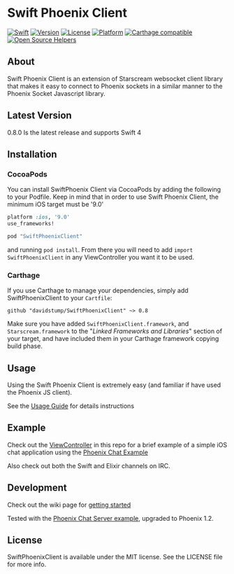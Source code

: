 # Swift Phoenix Client

[![Swift](https://img.shields.io/badge/Swift-4.0-orange.svg?style=flat)](https://swift.org/)
[![Version](https://img.shields.io/cocoapods/v/SwiftPhoenixClient.svg?style=flat)](http://cocoapods.org/pods/SwiftPhoenixClient)
[![License](https://img.shields.io/cocoapods/l/SwiftPhoenixClient.svg?style=flat)](http://cocoapods.org/pods/SwiftPhoenixClient)
[![Platform](https://img.shields.io/cocoapods/p/SwiftPhoenixClient.svg?style=flat)](http://cocoapods.org/pods/SwiftPhoenixClient)
[![Carthage compatible](https://img.shields.io/badge/Carthage-compatible-4BC51D.svg?style=flat)](https://github.com/Carthage/Carthage)
[![Open Source Helpers](https://www.codetriage.com/davidstump/swiftphoenixclient/badges/users.svg)](https://www.codetriage.com/davidstump/swiftphoenixclient)

## About
Swift Phoenix Client is an extension of Starscream websocket client library
that makes it easy to connect to Phoenix sockets in a similar manner to the
Phoenix Socket Javascript library.


## Latest Version

0.8.0 Is the latest release and supports Swift 4

## Installation

### CocoaPods

You can install SwiftPhoenix Client via CocoaPods by adding the following to your
Podfile. Keep in mind that in order to use Swift Phoenix Client, the minimum iOS
target must be '9.0'

```RUBY
platform :ios, '9.0'
use_frameworks!

pod "SwiftPhoenixClient"
```

and running `pod install`. From there you will need to add `import SwiftPhoenixClient` in any ViewController you want it to be used.

### Carthage

If you use Carthage to manage your dependencies, simply add
SwiftPhoenixClient to your `Cartfile`:

```
github "davidstump/SwiftPhoenixClient" ~> 0.8
```

Make sure you have added `SwiftPhoenixClient.framework`, and `Starscream.framework` to the "_Linked Frameworks and Libraries_" section of your target, and have included them in your Carthage framework copying build phase.

## Usage

Using the Swift Phoenix Client is extremely easy (and familiar if have used the Phoenix JS client).

See the [Usage Guide](https://github.com/davidstump/SwiftPhoenixClient/wiki/Usage-Guide) for details instructions


## Example

Check out the [ViewController](https://github.com/davidstump/SwiftPhoenixClient/blob/master/Example/ChatExample/ViewController.swift) in this repo for a brief example of a simple iOS chat application using the [Phoenix Chat Example](https://github.com/chrismccord/phoenix_chat_example)

Also check out both the Swift and Elixir channels on IRC.

## Development

Check out the wiki page for [getting started](https://github.com/davidstump/SwiftPhoenixClient/wiki/Contributing)

Tested with the [Phoenix Chat Server example](https://github.com/chrismccord/phoenix_chat_example), upgraded to Phoenix 1.2.

## License

SwiftPhoenixClient is available under the MIT license. See the LICENSE file for more info.
